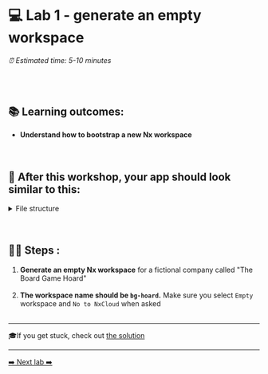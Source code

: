 # 💻 Lab 1 - generate an empty workspace

###### ⏰ Estimated time: 5-10 minutes
<br />

## 📚 Learning outcomes:

- **Understand how to bootstrap a new Nx workspace**
<br /><br /><br />

## 📲 After this workshop, your app should look similar to this:

<details>
  <summary>File structure</summary>
  <img src="../assets/lab1_directory-structure.png" height="700" alt="lab7 file structure">
</details>
<br /><br />

## 🏋️‍♀️ Steps :

1. **Generate an empty Nx workspace** for a fictional company called "The Board Game Hoard"
   <br /> <br />
2. **The workspace name should be `bg-hoard`.** Make sure you select `Empty` workspace and `No to NxCloud` when asked
   <br /> <br />

---

🎓If you get stuck, check out [the solution](SOLUTION.md)

---

[➡️ Next lab ➡️](../lab2/LAB.md)
